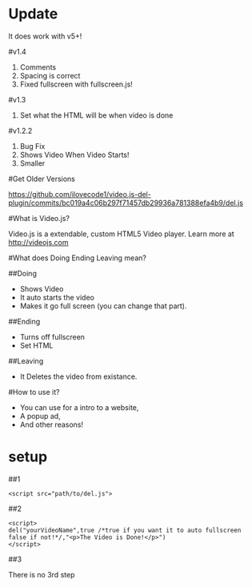 # Update

It does work with v5+!

#v1.4

1. Comments
2. Spacing is correct
3. Fixed fullscreen with fullscreen.js!

#v1.3

1. Set what the HTML will be when  video is done

#v1.2.2

1. Bug Fix
2. Shows Video When Video Starts!
3. Smaller

#Get Older Versions

https://github.com/ilovecode1/video.js-del-plugin/commits/bc019a4c06b297f71457db29936a781388efa4b9/del.js

#What is Video.js?

Video.js is a extendable, custom HTML5 Video player. Learn more at http://videojs.com

#What does Doing Ending Leaving mean?

##Doing

* Shows Video
* It auto starts the video
* Makes it go full screen (you can change that part).

##Ending

* Turns off fullscreen
* Set HTML

##Leaving

* It Deletes the video from existance.

#How to use it?

* You can use for a intro to a website,
* A popup ad,
* And other reasons!

# setup

##1

````
<script src="path/to/del.js">
````

##2

```
<script>
del("yourVideoName",true /*true if you want it to auto fullscreen false if not!*/,"<p>The Video is Done!</p>")
</script>
```

##3

There is no 3rd step

